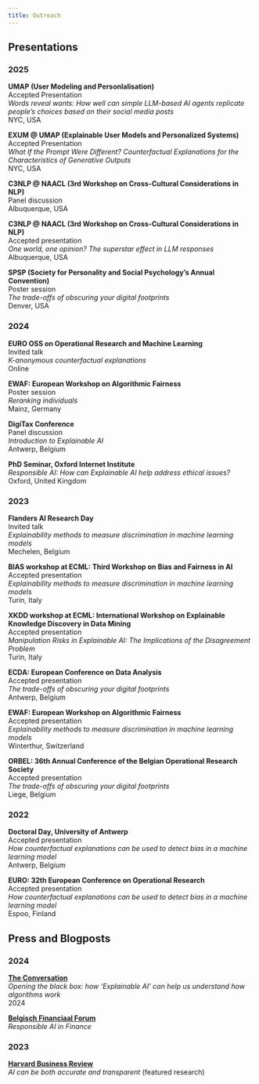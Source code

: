 ```yaml
---
title: Outreach
---
```



## Presentations

### 2025
**UMAP (User Modeling and Personlalisation)**   
Accepted Presentation   
_Words reveal wants: How well can simple LLM-based AI agents
replicate people’s choices based on their social media posts_   
NYC, USA  

**EXUM @ UMAP (Explainable User Models and Personalized Systems)**   
Accepted Presentation  
_What If the Prompt Were Different? Counterfactual Explanations
for the Characteristics of Generative Outputs_  
NYC, USA  

**C3NLP @ NAACL (3rd Workshop on Cross-Cultural Considerations in NLP)**   
Panel discussion  
Albuquerque, USA  

**C3NLP @ NAACL (3rd Workshop on Cross-Cultural Considerations in NLP)**   
Accepted presentation  
_One world, one opinion? The superstar effect in LLM responses_   
Albuquerque, USA  

**SPSP (Society for Personality and Social Psychology’s Annual Convention)**   	    
Poster session 	       
_The trade-offs of obscuring your digital footprints_ 	  
Denver, USA 	

### 2024
**EURO OSS on Operational Research and Machine Learning**     
Invited talk     
_K-anonymous counterfactual explanations_    
Online

**EWAF: European Workshop on Algorithmic Fairness** 	   
Poster session 	   
_Reranking individuals_ 	   
Mainz, Germany 	

**DigiTax Conference**       
Panel discussion      
_Introduction to Explainable AI_  
Antwerp, Belgium

**PhD Seminar, Oxford Internet Institute**  
_Responsible AI: How can Explainable AI help address ethical issues?_  
Oxford, United Kingdom

### 2023

**Flanders AI Research Day**    
Invited talk     
_Explainability methods to measure discrimination in machine learning models_  
Mechelen, Belgium

**BIAS workshop at ECML: Third Workshop on Bias and Fairness in AI**  
Accepted presentation  
_Explainability methods to measure discrimination in machine learning models_  
Turin, Italy

**XKDD workshop at ECML: International Workshop on Explainable Knowledge Discovery in Data Mining**  
Accepted presentation  
_Manipulation Risks in Explainable AI: The Implications of the Disagreement Problem_  
Turin, Italy

**ECDA: European Conference on Data Analysis**  
Accepted presentation  
_The trade-offs of obscuring your digital footprints_  
Antwerp, Belgium

**EWAF: European Workshop on Algorithmic Fairness**  
Accepted presentation  
_Explainability methods to measure discrimination in machine learning models_  
Winterthur, Switzerland

**ORBEL: 36th Annual Conference of the Belgian Operational Research Society**  
Accepted presentation  
_The trade-offs of obscuring your digital footprints_  
Liege, Belgium

### 2022

**Doctoral Day, University of Antwerp**     
Accepted presentation   
_How counterfactual explanations can be used to detect bias in a machine learning model_  
Antwerp, Belgium

**EURO: 32th European Conference on Operational Research**  
Accepted presentation   
_How counterfactual explanations can be used to detect bias in a machine learning model_  
Espoo, Finland

## Press and Blogposts

### 2024

**[The Conversation](https://theconversation.com/opening-the-black-box-how-explainable-ai-can-help-us-understand-how-algorithms-work-244080)**  
_Opening the black box: how ‘Explainable AI’ can help us understand how
algorithms work_  
2024

**[Belgisch Financiaal Forum](https://financialforum.be/nl/bfw-digitaal/responsible-ai-in-finance)**  
_Responsible AI in Finance_  

### 2023

**[Harvard Business Review](https://hbr.org/2023/05/ai-can-be-both-accurate-and-transparent)**  
_AI can be both accurate and transparent_ (featured research)  



